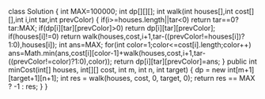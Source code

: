 class Solution {
int MAX=100000;
int dp[][][];
int walk(int houses[],int cost[][],int i,int tar,int prevColor)
{
if(i>=houses.length||tar<0)
return tar==0?tar:MAX;
if(dp[i][tar][prevColor]>0)
return dp[i][tar][prevColor];
if(houses[i]!=0)
return walk(houses,cost,i+1,tar-((prevColor!=houses[i])?1:0),houses[i]);
int ans=MAX;
for(int color=1;color<=cost[i].length;color++)
ans=Math.min(ans,cost[i][color-1]+walk(houses,cost,i+1,tar-((prevColor!=color)?1:0),color));
return dp[i][tar][prevColor]=ans;
}
public int minCost(int[] houses, int[][] cost, int m, int n, int target) {
dp = new int[m+1][target+1][n+1];
int res = walk(houses, cost, 0, target, 0);
return res == MAX ? -1 : res;
}
}
